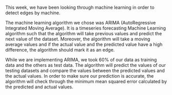 This week, we have been looking through machine learning in order to detect edges by machine.

The machine learning algorithm we chose was ARIMA (AutoRegressive Integrated Moving Average). It is a timeseries forecasting Machine Learning algorithm such that the algorithm will take previous values and predict the next value of the dataset. Moreover, the algorithm will take a moving average values and if the actual value and the predicted value have a high difference, the algorithm should mark it as an edge.

While we are implementing ARIMA, we took 60% of our data as training data and the others as test data. The algorithm will predict the values of our testing datasets and compare the values between the predicted values and the actual values. In order to make sure our prediction is accurate, the algorithm will check through the minimum mean squared error calculated by the predicted and actual values.

